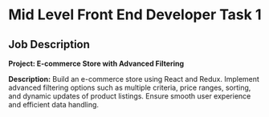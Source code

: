 # Mid Level Front End Developer Task 1

## Job Description

**Project: E-commerce Store with Advanced Filtering**

**Description:**
Build an e-commerce store using React and Redux. Implement advanced filtering options such as multiple criteria, price ranges, sorting, and dynamic updates of product listings. Ensure smooth user experience and efficient data handling.
